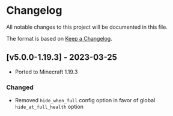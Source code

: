 # Changelog
All notable changes to this project will be documented in this file.

The format is based on [Keep a Changelog].

## [v5.0.0-1.19.3] - 2023-03-25
- Ported to Minecraft 1.19.3
### Changed
- Removed `hide_when_full` config option in favor of global `hide_at_full_health` option

[Keep a Changelog]: https://keepachangelog.com/en/1.0.0/
